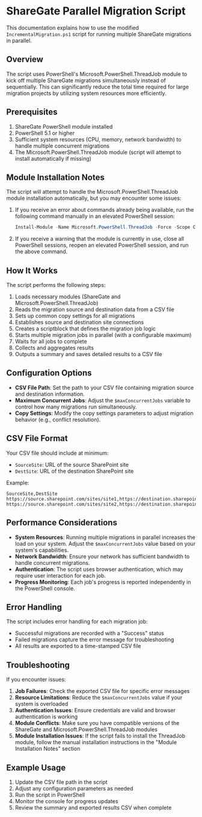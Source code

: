 # ShareGate Parallel Migration Script

This documentation explains how to use the modified `IncrementalMigration.ps1` script for running multiple ShareGate migrations in parallel.

## Overview

The script uses PowerShell's Microsoft.PowerShell.ThreadJob module to kick off multiple ShareGate migrations simultaneously instead of sequentially. This can significantly reduce the total time required for large migration projects by utilizing system resources more efficiently.

## Prerequisites

1. ShareGate PowerShell module installed
2. PowerShell 5.1 or higher
3. Sufficient system resources (CPU, memory, network bandwidth) to handle multiple concurrent migrations
4. The Microsoft.PowerShell.ThreadJob module (script will attempt to install automatically if missing)

## Module Installation Notes

The script will attempt to handle the Microsoft.PowerShell.ThreadJob module installation automatically, but you may encounter some issues:

1. If you receive an error about commands already being available, run the following command manually in an elevated PowerShell session:
   ```powershell
   Install-Module -Name Microsoft.PowerShell.ThreadJob -Force -Scope CurrentUser -AllowClobber
   ```

2. If you receive a warning that the module is currently in use, close all PowerShell sessions, reopen an elevated PowerShell session, and run the above command.

## How It Works

The script performs the following steps:

1. Loads necessary modules (ShareGate and Microsoft.PowerShell.ThreadJob)
2. Reads the migration source and destination data from a CSV file
3. Sets up common copy settings for all migrations
4. Establishes source and destination site connections
5. Creates a scriptblock that defines the migration job logic
6. Starts multiple migration jobs in parallel (with a configurable maximum)
7. Waits for all jobs to complete
8. Collects and aggregates results
9. Outputs a summary and saves detailed results to a CSV file

## Configuration Options

- **CSV File Path**: Set the path to your CSV file containing migration source and destination information.
- **Maximum Concurrent Jobs**: Adjust the `$maxConcurrentJobs` variable to control how many migrations run simultaneously.
- **Copy Settings**: Modify the copy settings parameters to adjust migration behavior (e.g., conflict resolution).

## CSV File Format

Your CSV file should include at minimum:
- `SourceSite`: URL of the source SharePoint site
- `DestSite`: URL of the destination SharePoint site

Example:
```csv
SourceSite,DestSite
https://source.sharepoint.com/sites/site1,https://destination.sharepoint.com/sites/site1
https://source.sharepoint.com/sites/site2,https://destination.sharepoint.com/sites/site2
```

## Performance Considerations

- **System Resources**: Running multiple migrations in parallel increases the load on your system. Adjust the `$maxConcurrentJobs` value based on your system's capabilities.
- **Network Bandwidth**: Ensure your network has sufficient bandwidth to handle concurrent migrations.
- **Authentication**: The script uses browser authentication, which may require user interaction for each job.
- **Progress Monitoring**: Each job's progress is reported independently in the PowerShell console.

## Error Handling

The script includes error handling for each migration job:
- Successful migrations are recorded with a "Success" status
- Failed migrations capture the error message for troubleshooting
- All results are exported to a time-stamped CSV file

## Troubleshooting

If you encounter issues:

1. **Job Failures**: Check the exported CSV file for specific error messages
2. **Resource Limitations**: Reduce the `$maxConcurrentJobs` value if your system is overloaded
3. **Authentication Issues**: Ensure credentials are valid and browser authentication is working
4. **Module Conflicts**: Make sure you have compatible versions of the ShareGate and Microsoft.PowerShell.ThreadJob modules
5. **Module Installation Issues**: If the script fails to install the ThreadJob module, follow the manual installation instructions in the "Module Installation Notes" section

## Example Usage

1. Update the CSV file path in the script
2. Adjust any configuration parameters as needed
3. Run the script in PowerShell
4. Monitor the console for progress updates
5. Review the summary and exported results CSV when complete 